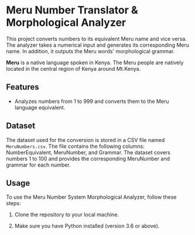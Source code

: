 # Meru Number Translator & Morphological Analyzer

This project converts numbers to its equivalent Meru name and vice versa. The analyzer takes a numerical input and generates its corresponding Meru name. In addition, it outputs the Meru words' morphological grammar.

**Meru** is a native language spoken in Kenya. The Meru people are natively located in the central region of Kenya around Mt.Kenya.

## Features

- Analyzes numbers from 1 to 999 and converts them to the Meru language equivalent.

## Dataset

The dataset used for the conversion is stored in a CSV file named `MeruNumbers.csv`. The file contains the following columns: NumberEquivalent, MeruNumber, and Grammar. The dataset covers numbers 1 to 100 and provides the corresponding MeruNumber and grammar for each number.

## Usage

To use the Meru Number System Morphological Analyzer, follow these steps:

1. Clone the repository to your local machine.

2. Make sure you have Python installed (version 3.6 or above).
